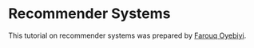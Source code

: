 # Recommender Systems


This tutorial on recommender systems was prepared by [Farouq Oyebiyi](https://www.linkedin.com/in/farouq-oyebiyi-87ba2528/).
